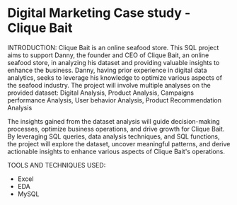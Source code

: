 # Digital Marketing Case study - Clique Bait

INTRODUCTION:
Clique Bait is an online seafood store. This SQL project aims to support Danny, the founder and CEO of Clique Bait, an online seafood store, in analyzing his dataset and providing valuable insights to enhance the business. Danny, having prior experience in digital data analytics, seeks to leverage his knowledge to optimize various aspects of the seafood industry.
The project will involve multiple analyses on the provided dataset:
Digital Analysis, Product Analysis, Campaigns performance Analysis, User behavior Analysis, Product Recommendation Analysis

The insights gained from the dataset analysis will guide decision-making processes, optimize business operations, and drive growth for Clique Bait.
By leveraging SQL queries, data analysis techniques, and SQL functions, the project will explore the dataset, uncover meaningful patterns, and derive actionable insights to enhance various aspects of Clique Bait's operations.

TOOLS AND TECHNIQUES USED:
- Excel
- EDA
- MySQL
